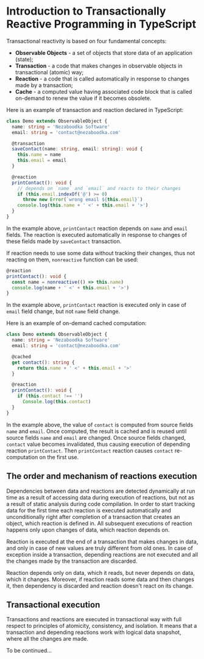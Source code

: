 ﻿

# Introduction to Transactionally Reactive Programming in TypeScript

Transactional reactivity is based on four fundamental concepts:

  - **Observable Objects** - a set of objects that store data
    of an application (state);
  - **Transaction** - a code that makes changes in observable
    objects in transactional (atomic) way;
  - **Reaction** - a code that is called automatically in
    response to changes made by a transaction;
  - **Cache** - a computed value having associated code block that is
    called on-demand to renew the value if it becomes obsolete.

Here is an example of transaction and reaction declared in TypeScript:

``` typescript
class Demo extends ObservableObject {
  name: string = 'Nezaboodka Software'
  email: string = 'contact@nezaboodka.com'

  @transaction
  saveContact(name: string, email: string): void {
    this.name = name
    this.email = email
  }

  @reaction
  printContact(): void {
    // depends on `name` and `email` and reacts to their changes
    if (this.email.indexOf('@') >= 0)
      throw new Error(`wrong email ${this.email}`)
    console.log(this.name + ' <' + this.email + '>')
  }
}
```

In the example above, `printContact` reaction depends on `name`
and `email` fields. The reaction is executed automatically in
response to changes of these fields made by `saveContact`
transaction.

If reaction needs to use some data without tracking their changes,
thus not reacting on them, `nonreactive` function can be used:

``` typescript
@reaction
printContact(): void {
  const name = nonreactive(() => this.name)
  console.log(name + ' <' + this.email + '>')
}
```

In the example above, `printContact` reaction is executed
only in case of `email` field change, but not `name` field
change.

Here is an example of on-demand cached computation:

``` typescript
class Demo extends ObservableObject {
  name: string = 'Nezaboodka Software'
  email: string = 'contact@nezaboodka.com'

  @cached
  get contact(): string {
    return this.name + ' <' + this.email + '>'
  }

  @reaction
  printContact(): void {
    if (this.contact !== '')
      Console.log(this.contact)
  }
}
```

In the example above, the value of `contact` is computed from
source fields `name` and `email`. Once computed, the result is
cached and is reused until source fields `name` and `email` are
changed. Once source fields changed, `contact` value becomes
invalidated, thus causing execution of depending reaction
`printContact`. Then `printContact` reaction causes `contact`
re-computation on the first use.

## The order and mechanism of reactions execution

Dependencies between data and reactions are detected dynamically
at run time as a result of accessing data during execution of
reactions, but not as a result of static analysis during code
compilation. In order to start tracking data for the first time
each reaction is executed automatically and unconditionally
right after completion of a transaction that creates an object,
which reaction is defined in. All subsequent executions of
reaction happens only upon changes of data, which reaction
depends on.

Reaction is executed at the end of a transaction that makes
changes in data, and only in case of new values are truly
different from old ones. In case of exception inside a
transaction, depending reactions are not executed and all
the changes made by the transaction are discarded.

Reaction depends only on data, which it reads, but never
depends on data, which it changes. Moreover, if reaction
reads some data and then changes it, then dependency is
discarded and reaction doesn't react on its change.

## Transactional execution

Transactions and reactions are executed in transactional way
with full respect to principles of atomicity, consistency,
and isolation. It means that a transaction and depending
reactions work with logical data snapshot, where all the
changes are made.

To be continued...
